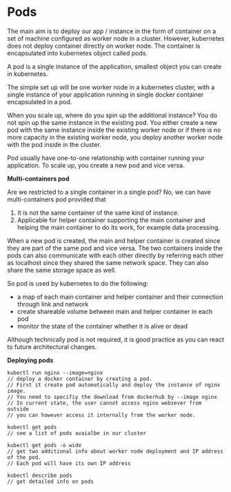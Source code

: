 # Pods

The main aim is to deploy our app / instance in the form of container on a set of machine configured as worker node in a cluster. However, kubernetes does not deploy container directly on worker node. The container is encapsulated into kubernetes object called pods.

A pod is a single instance of the application, smallest object you can create in kubernetes.

The simple set up will be one worker node in a kubernetes cluster, with a single instance of your application running in single docker container encapsulated in a pod.

When you scale up, where do you spin up the additional instance? You do not spin up the same instance in the existing pod. You either create a new pod with the same instance inside the existing worker node or if there is no more capacity in the existing worker node, you deploy another worker node with the pod inside in the cluster.

Pod usually have one-to-one relationship with container running your application. To scale up, you create a new pod and vice versa.

**Multi-containers pod**

Are we restricted to a single container in a single pod? No, we can have multi-containers pod provided that 

1.  It is not the same container of the same kind of instance. 
2. Applicable for helper container supporting the main container and helping the main container to do its work, for example data processing.

When a new pod is created, the main and helper container is created since they are part of the same pod and vice versa. The two containers inside the pods can also communicate with each other directly by referring each other as localhost since they shared the same network space. They can also share the same storage space as well.

So pod is used by kubernetes to do the following:

* a map of each main container and helper container and their connection through link and network
* create shareable volume between main and helper container in each pod
* monitor the state of the container whether it is alive or dead

Although technically pod is not required, it is good practice as you can react to future architectural changes.

**Deploying pods**

```text
kubectl run nginx --image=nginx
// deploy a docker container by creating a pod. 
// First it create pod automatically and deploy the instance of nginx image. 
// You need to specifiy the download from dockerhub by --image nginx
// In current state, the user cannot access nginx websever from outside
// you can however access it internally from the worker node.

kubectl get pods 
// see a list of pods avaialbe in our cluster

kubectl get pods -o wide 
// get two additional info about worker node deployment and IP address of the pod. 
// Each pod will have its own IP address

kubectl describe pods 
// get detailed info on pods
```

